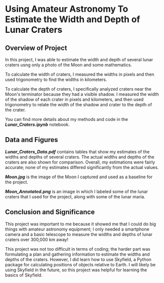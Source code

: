 # Using Amateur Astronomy To Estimate the Width and Depth of Lunar Craters

## Overview of Project

In this project, I was able to estimate the width and depth of several lunar craters usng only a photo of the Moon and some mathematics.

To calculate the width of craters, I measured the widths in pixels and then used trigonometry to find the widths in kilometers.

To calculate the depth of craters, I specifically analyzed craters near the Moon's terminator because they had a visible shadow. I measured the width of the shadow of each crater in pixels and kilometers, and then used trigonometry to relate the width of the shadow and crater to the depth of the crater. 

You can find more details about my methods and code in the ***Lunar_Craters.ipynb*** notebook. 

## Data and Figures

***Lunar_Craters_Data.pdf*** contains tables that show my estimates of the widths and depths of several craters. The actual widths and depths of the craters are also shown for comparison. Overall, my estimations were fairly accurate; none of my estimates differed significantly from the actual values. 

***Moon.jpg*** is the image of the Moon I captured and used as a baseline for the project.

***Moon_Annotated.png*** is an image in which I labeled some of the lunar craters that I used for the project, along with some of the lunar maria.

## Conclusion and Significance

This project was important to me because it showed me that I could do big things with amateur astronomy equipment; I only needed a smartphone camera and a basic telescope to measure the widths and depths of lunar craters over 300,000 km away!

This project was not too difficult in terms of coding; the harder part was formulating a plan and gathering information to estimate the widths and depths of the craters. However, I did learn how to use Skyfield, a Python package for calculating positions of objects relative to Earth. I will likely be using Skyfield in the future, so this project was helpful for learning the basics of Skyfield. 




